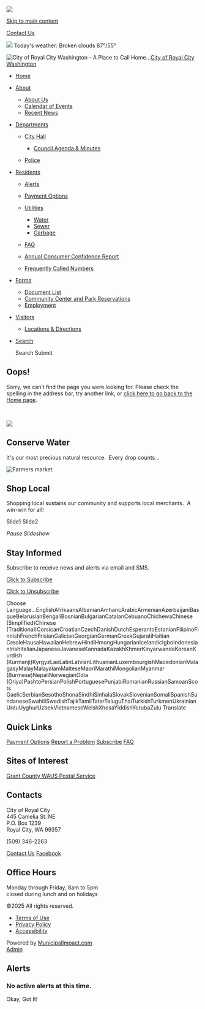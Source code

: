 ![](https://royalcitywa.org/images/logos_mi/C_186_Royal_City_Logo_1352756831_2339.png)

[Skip to main content](https://www.royalcitywa.org/city-hall/faq/subscribe/)

[Contact Us](https://www.royalcitywa.org/contact-us)

![](https://www.royalcitywa.org/imgD/weatherbit_icons/c03d.png) Today's weather: Broken clouds 87°/55°

![City of Royal City Washington - A Place to Call Home...](https://www.royalcitywa.org/images/logos_mi/C_186_Royal_City_Logo_1352756831_2339.png)[City of Royal City Washington](https://www.royalcitywa.org/home)

- [Home](https://www.royalcitywa.org)
- [About](https://www.royalcitywa.org/city-hall/faq/subscribe)
  
  - [About Us](https://www.royalcitywa.org/about-us)
  - [Calendar of Events](https://www.royalcitywa.org/calendar-of-events)
  - [Recent News](https://www.royalcitywa.org/recent-news)
- [Departments](https://www.royalcitywa.org/city-hall/faq/subscribe)
  
  - [City Hall](https://www.royalcitywa.org/city-hall)
    
    - [Council Agenda &amp; Minutes](https://www.royalcitywa.org/council-agenda-and-minutes)
  - [Police](https://www.royalcitywa.org/police)
- [Residents](https://www.royalcitywa.org/city-hall/faq/subscribe)
  
  - [Alerts](https://www.royalcitywa.org/alerts)
  - [Payment Options](https://www.royalcitywa.org/payment-options)
  - [Utilities](https://www.royalcitywa.org/utilities)
    
    - [Water](https://www.royalcitywa.org/water)
    - [Sewer](https://www.royalcitywa.org/sewer)
    - [Garbage](https://www.royalcitywa.org/garbage)
  - [FAQ](https://www.royalcitywa.org/faq)
  - [Annual Consumer Confidence Report](https://www.royalcitywa.org/annual-consumer-confidence-report)
  - [Frequently Called Numbers](https://www.royalcitywa.org/frequently-called-numbers)
- [Forms](https://www.royalcitywa.org/city-hall/faq/subscribe)
  
  - [Document List](https://www.royalcitywa.org/document-list)
  - [Community Center and Park Reservations](https://www.royalcitywa.org/community-center-and-park-reservations)
  - [Employment](https://www.royalcitywa.org/employment)
- [Visitors](https://www.royalcitywa.org/city-hall/faq/subscribe)
  
  - [Locations &amp; Directions](https://www.royalcitywa.org/locations-and-directions)
- [Search](https://www.royalcitywa.org/city-hall/faq/subscribe)
  
  Search Submit

## Oops!

Sorry, we can’t find the page you were looking for. Please check the spelling in the address bar, try another link, or [click here to go back to the Home page](https://www.royalcitywa.org/city-hall/faq).

 

![](https://www.royalcitywa.org/images/promos_mi/mi_2_promo-water1.jpg)

## Conserve Water

It's our most precious natural resource.  Every drop counts...

![Farmers market](https://www.royalcitywa.org/images/promos_mi/mi_2_farmersmarketfoodprototype.jpg)

## Shop Local

Shopping local sustains our community and supports local merchants.  A win-win for all!

Slide1 Slide2

*Pause Slideshow*

## Stay Informed

Subscribe to receive news and alerts via email and SMS.

[Click to Subscribe](https://www.royalcitywa.org/city-hall/faq/subscribe/subscribe)

[Click to Unsubscribe](https://www.royalcitywa.org/city-hall/faq/subscribe/unsubscribe)

Choose Language...EnglishAfrikaansAlbanianAmharicArabicArmenianAzerbaijaniBasqueBelarusianBengaliBosnianBulgarianCatalanCebuanoChichewaChinese (Simplified)Chinese (Traditional)CorsicanCroatianCzechDanishDutchEsperantoEstonianFilipinoFinnishFrenchFrisianGalicianGeorgianGermanGreekGujaratiHaitian CreoleHausaHawaiianHebrewHindiHmongHungarianIcelandicIgboIndonesianIrishItalianJapaneseJavaneseKannadaKazakhKhmerKinyarwandaKoreanKurdish (Kurmanji)KyrgyzLaoLatinLatvianLithuanianLuxembourgishMacedonianMalagasyMalayMalayalamMalteseMaoriMarathiMongolianMyanmar (Burmese)NepaliNorwegianOdia (Oriya)PashtoPersianPolishPortuguesePunjabiRomanianRussianSamoanScots GaelicSerbianSesothoShonaSindhiSinhalaSlovakSlovenianSomaliSpanishSundaneseSwahiliSwedishTajikTamilTatarTeluguThaiTurkishTurkmenUkrainianUrduUyghurUzbekVietnameseWelshXhosaYiddishYorubaZulu Translate

## Quick Links

[Payment Options](https://www.royalcitywa.org/city-hall/faq/subscribe/payment-options) [Report a Problem](https://www.royalcitywa.org/city-hall/faq/subscribe/contact-us) [Subscribe](https://www.royalcitywa.org/city-hall/faq/subscribe/subscribe) [FAQ](https://www.royalcitywa.org/city-hall/faq/subscribe/faq)

## Sites of Interest

[Grant County WA](https://www.grantcountywa.gov)[US Postal Service](https://www.usps.com)

## Contacts

City of Royal City  
445 Camelia St. NE  
P.O. Box 1239  
Royal City, WA 99357

(509) 346-2263

[Contact Us](https://www.royalcitywa.org/contact-us) [Facebook](https://www.facebook.com/p/City-Of-Royal-City-Goverment-100066896717099)

## Office Hours

Monday through Friday, 8am to 5pm  
closed during lunch and on holidays

©2025 All rights reserved.

- [Terms of Use](https://www.royalcitywa.org/terms.html)
- [Privacy Policy](https://www.royalcitywa.org/privacy.html)
- [Accessibility](https://www.royalcitywa.org/accessibility.html)

Powered by [MunicipalImpact.com](https://www.municipalimpact.com)  
[Admin](https://clients.municipalimpact.com/client/?e=edbdf36180cd1fd8f3497618f63b2f8c)

## Alerts

### No active alerts at this time.

Okay, Got It!